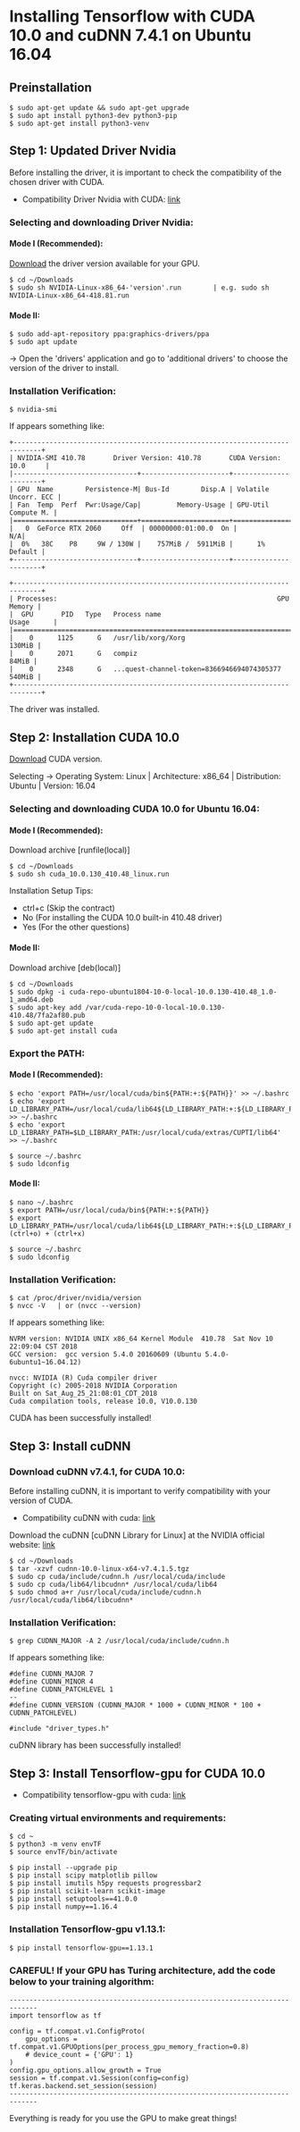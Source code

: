 # Installing Tensorflow with CUDA 10.0 and cuDNN 7.4.1 on Ubuntu 16.04

## Preinstallation
```
$ sudo apt-get update && sudo apt-get upgrade
$ sudo apt install python3-dev python3-pip
$ sudo apt-get install python3-venv
```
## Step 1: Updated Driver Nvidia

Before installing the driver, it is important to check the compatibility of the chosen driver with CUDA.

- Compatibility Driver Nvidia with CUDA: [link](https://docs.nvidia.com/deploy/cuda-compatibility/)

### Selecting and downloading Driver Nvidia:

#### Mode I (Recommended):
[Download](https://www.nvidia.com/download/find.aspx) the driver version available for your GPU.
```
$ cd ~/Downloads
$ sudo sh NVIDIA-Linux-x86_64-'version'.run        | e.g. sudo sh NVIDIA-Linux-x86_64-418.81.run
```
#### Mode II:
```
$ sudo add-apt-repository ppa:graphics-drivers/ppa
$ sudo apt update
```
-> Open the 'drivers' application and go to 'additional drivers' to choose the version of the driver to install.

### Installation Verification:
```
$ nvidia-smi
```
If appears something like:
```
+-----------------------------------------------------------------------------+
| NVIDIA-SMI 410.78       Driver Version: 410.78       CUDA Version: 10.0     |
|-------------------------------+----------------------+----------------------+
| GPU  Name        Persistence-M| Bus-Id        Disp.A | Volatile Uncorr. ECC |
| Fan  Temp  Perf  Pwr:Usage/Cap|         Memory-Usage | GPU-Util  Compute M. |
|===============================+======================+======================|
|   0  GeForce RTX 2060     Off  | 00000000:01:00.0  On |                  N/A|
|  0%   38C    P8     9W / 130W |    757MiB /  5911MiB |      1%      Default |
+-------------------------------+----------------------+----------------------+
                                                                               
+-----------------------------------------------------------------------------+
| Processes:                                                       GPU Memory |
|  GPU       PID   Type   Process name                             Usage      |
|=============================================================================|
|    0      1125      G   /usr/lib/xorg/Xorg                           130MiB |
|    0      2071      G   compiz                                        84MiB |
|    0      2348      G   ...quest-channel-token=8366946694074305377   540MiB |
+-----------------------------------------------------------------------------+
```
The driver was installed.

## Step 2: Installation CUDA 10.0

[Download](https://developer.nvidia.com/cuda-toolkit-archive) CUDA version.

Selecting -> Operating System: Linux | Architecture: x86_64 | Distribution: Ubuntu | Version: 16.04

### Selecting and downloading CUDA 10.0 for Ubuntu 16.04:

#### Mode I (Recommended):
Download archive [runfile(local)]
```
$ cd ~/Downloads
$ sudo sh cuda_10.0.130_410.48_linux.run
```
Installation Setup Tips:

- ctrl+c (Skip the contract)
- No  (For installing the CUDA 10.0 built-in 410.48 driver)
- Yes (For the other questions)

#### Mode II:
Download archive [deb(local)]
```
$ cd ~/Downloads
$ sudo dpkg -i cuda-repo-ubuntu1804-10-0-local-10.0.130-410.48_1.0-1_amd64.deb
$ sudo apt-key add /var/cuda-repo-10-0-local-10.0.130-410.48/7fa2af80.pub
$ sudo apt-get update
$ sudo apt-get install cuda
```
### Export the PATH:

#### Mode I (Recommended):
```
$ echo 'export PATH=/usr/local/cuda/bin${PATH:+:${PATH}}' >> ~/.bashrc
$ echo 'export LD_LIBRARY_PATH=/usr/local/cuda/lib64${LD_LIBRARY_PATH:+:${LD_LIBRARY_PATH}}' >> ~/.bashrc
$ echo 'export LD_LIBRARY_PATH=$LD_LIBRARY_PATH:/usr/local/cuda/extras/CUPTI/lib64' >> ~/.bashrc

$ source ~/.bashrc
$ sudo ldconfig
```
#### Mode II:
```
$ nano ~/.bashrc
$ export PATH=/usr/local/cuda/bin${PATH:+:${PATH}}
$ export LD_LIBRARY_PATH=/usr/local/cuda/lib64${LD_LIBRARY_PATH:+:${LD_LIBRARY_PATH}}
(ctrl+o) + (ctrl+x)

$ source ~/.bashrc
$ sudo ldconfig
```

### Installation Verification:
```
$ cat /proc/driver/nvidia/version
$ nvcc -V	| or (nvcc --version)
```
If appears something like:
```
NVRM version: NVIDIA UNIX x86_64 Kernel Module  410.78  Sat Nov 10 22:09:04 CST 2018
GCC version:  gcc version 5.4.0 20160609 (Ubuntu 5.4.0-6ubuntu1~16.04.12)

nvcc: NVIDIA (R) Cuda compiler driver
Copyright (c) 2005-2018 NVIDIA Corporation
Built on Sat_Aug_25_21:08:01_CDT_2018
Cuda compilation tools, release 10.0, V10.0.130
```
CUDA has been successfully installed!

## Step 3: Install cuDNN

### Download cuDNN v7.4.1, for CUDA 10.0:

Before installing cuDNN, it is important to verify compatibility with your version of CUDA.
- Compatibility cuDNN with cuda: [link](https://docs.nvidia.com/deeplearning/sdk/cudnn-support-matrix/index.html)

Download the cuDNN [cuDNN Library for Linux] at the NVIDIA official website: [link](https://developer.nvidia.com/rdp/cudnn-archive)
```
$ cd ~/Downloads
$ tar -xzvf cudnn-10.0-linux-x64-v7.4.1.5.tgz
$ sudo cp cuda/include/cudnn.h /usr/local/cuda/include
$ sudo cp cuda/lib64/libcudnn* /usr/local/cuda/lib64
$ sudo chmod a+r /usr/local/cuda/include/cudnn.h /usr/local/cuda/lib64/libcudnn*
```
### Installation Verification:
```
$ grep CUDNN_MAJOR -A 2 /usr/local/cuda/include/cudnn.h
```
If appears something like:
```
#define CUDNN_MAJOR 7
#define CUDNN_MINOR 4
#define CUDNN_PATCHLEVEL 1
--
#define CUDNN_VERSION (CUDNN_MAJOR * 1000 + CUDNN_MINOR * 100 + CUDNN_PATCHLEVEL)

#include "driver_types.h"
```
cuDNN library has been successfully installed!

## Step 3: Install Tensorflow-gpu for CUDA 10.0

- Compatibility tensorflow-gpu with cuda: [link](https://www.tensorflow.org/install/source#tested_build_configurations)

### Creating virtual environments and requirements:
```
$ cd ~
$ python3 -m venv envTF
$ source envTF/bin/activate

$ pip install --upgrade pip
$ pip install scipy matplotlib pillow
$ pip install imutils h5py requests progressbar2
$ pip install scikit-learn scikit-image
$ pip install setuptools==41.0.0
$ pip install numpy==1.16.4
```

### Installation Tensorflow-gpu v1.13.1:
```
$ pip install tensorflow-gpu==1.13.1
```
### CAREFUL! If your GPU has Turing architecture, add the code below to your training algorithm:
```
-----------------------------------------------------------------------------
import tensorflow as tf

config = tf.compat.v1.ConfigProto(
    gpu_options = tf.compat.v1.GPUOptions(per_process_gpu_memory_fraction=0.8)
    # device_count = {'GPU': 1}
)
config.gpu_options.allow_growth = True
session = tf.compat.v1.Session(config=config)
tf.keras.backend.set_session(session)
-----------------------------------------------------------------------------
```

Everything is ready for you use the GPU to make great things!
